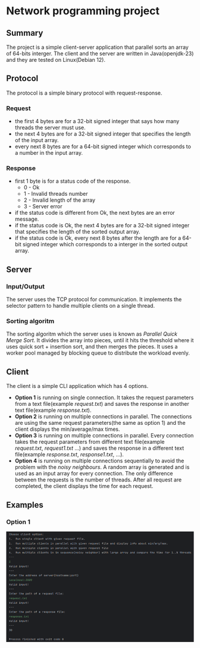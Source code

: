 # Network programming project

## Summary

The project is a simple client-server application that parallel sorts an array of 64-bits interger.
The client and the server are written in Java(openjdk-23) and they are tested on Linux(Debian 12).

## Protocol

The protocol is a simple binary protocol with request-response.

### Request

- the first 4 bytes are for a 32-bit signed integer that says how many threads the server must use.
- the next 4 bytes are for a 32-bit signed integer that specifies the length of the input array.
- every next 8 bytes are for a 64-bit signed integer which corresponds to a number in the input array.

### Response

- first 1 byte is for a status code of the response.
  - 0 - Ok
  - 1 - Invalid threads number
  - 2 - Invalid length of the array
  - 3 - Server error
- if the status code is different from Ok, the next bytes are an error message.
- if the status code is Ok, the next 4 bytes are for a 32-bit signed integer that specifies the length of the sorted output array.
- if the status code is Ok, every next 8 bytes after the length are for a 64-bit signed integer which corresponds to a interger in the sorted output array.

## Server

### Input/Output

The server uses the TCP protocol for communication. It implements the selector pattern to handle multiple clients on a single thread.

### Sorting algoritm

The sorting algoritm which the server uses is known as *Parallel Quick Merge Sort*. It divides the array into pieces, until it hits the threshold where it uses quick sort + insertion sort, and then merges the pieces. It uses a worker pool managed by blocking queue to distribute the workload evenly.

## Client

The client is a simple CLI application which has 4 options.

- **Option 1** is running on single connection. It takes the request parameters from a text file(example *request.txt*) and saves the response in another text file(example *response.txt*).
- **Option 2** is running on multiple connections in parallel. The connections are using the same request parameters(the same as option 1) and the client displays the min/average/max times.
- **Option 3** is running on multiple connections in parallel. Every connection takes the request parameters from different text file(example *request.txt*, *request1.txt* ...) and saves the response in a different text file(example *response.txt*, *response1.txt*, ...).
- **Option 4** is running on multiple connections sequentially to avoid the problem with the *noisy neighbours*. A random array is generated and is used as an input array for every connection. The only difference between the requests is the number of threads. After all request are completed, the client displays the time for each request.

## Examples

### Option 1

![option 1 example](https://github.com/lastvoidtemplar/Network-project/blob/main/examples/option1.png)